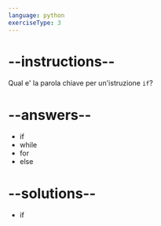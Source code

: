 ```yaml
---
language: python
exerciseType: 3
---
```


# --instructions--

Qual e' la parola chiave per un'istruzione `if`?

# --answers--

- if
- while
- for
- else

# --solutions--

- if
